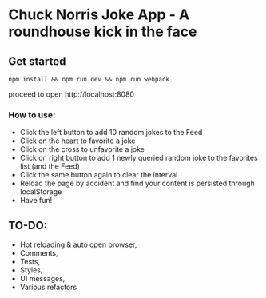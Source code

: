# Chuck Norris Joke App - A roundhouse kick in the face

## Get started

```npm install && npm run dev && npm run webpack```

proceed to open http://localhost:8080

### How to use:
- Click the left button to add 10 random jokes to the Feed
- Click on the heart to favorite a joke
- Click on the cross to unfavorite a joke
- Click on right button to add 1 newly queried random joke to the favorites list (and the Feed)
- Click the same button again to clear the interval
- Reload the page by accident and find your content is persisted through localStorage
- Have fun!

## TO-DO:
- Hot reloading & auto open browser,
- Comments,
- Tests,
- Styles,
- UI messages,
- Various refactors
